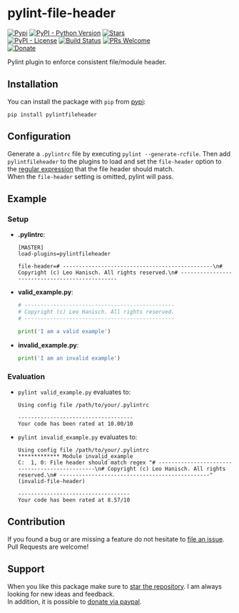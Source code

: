 # pylint-file-header

[![Pypi](https://img.shields.io/pypi/v/pylintfileheader.svg?style=flat-square)](https://pypi.python.org/pypi/pylintfileheader) [![PyPI - Python Version](https://img.shields.io/pypi/pyversions/pylintfileheader.svg?style=flat-square)](https://pypi.python.org/pypi/pylintfileheader) [![Stars](https://img.shields.io/github/stars/HaaLeo/pylint-file-header.svg?label=Stars&logo=github&style=flat-square)](https://github.com/HaaLeo/pylint-file-header/stargazers)  
[![PyPI - License](https://img.shields.io/pypi/l/pylintfileheader.svg?style=flat-square)](https://pypi.python.org/pypi/pylintfileheader) 
[![Build Status](https://img.shields.io/travis/HaaLeo/pylint-file-header/master.svg?style=flat-square)](https://travis-ci.org/HaaLeo/pylint-file-header) [![PRs Welcome](https://img.shields.io/badge/PRs-welcome-brightgreen.svg?style=flat-square)](http://makeapullrequest.com)  
[![Donate](https://img.shields.io/badge/-Donate-blue.svg?logo=paypal&style=flat-square)](https://www.paypal.me/LeoHanisch)

Pylint plugin to enforce consistent file/module header.

## Installation

You can install the package with `pip` from [pypi](https://pypi.org/project/pylintfileheader):

```
pip install pylintfileheader
```

## Configuration

Generate a `.pylintrc` file by executing `pylint --generate-rcfile`.
Then add `pylintfileheader` to the plugins to load and set the `file-header` option to the [regular expression](https://docs.python.org/3.7/library/re.html#regular-expression-syntax) that the file header should match.  
When the `file-header` setting is omitted, pylint will pass.

## Example

### Setup

* **.pylintrc**:  

  ```pylintrc
  [MASTER]
  load-plugins=pylintfileheader

  file-header=# -----------------------------------------------\n# Copyright (c) Leo Hanisch. All rights reserved.\n# -----------------------------------------------
  ```

* **valid_example.py**:  

  ```python
  # -----------------------------------------------
  # Copyright (c) Leo Hanisch. All rights reserved.
  # -----------------------------------------------
  
  print('I am a valid example')
  ```

* **invalid_example.py**:  

  ```python
  print('I am an invalid example')
  ```

### Evaluation

* `pylint valid_example.py` evaluates to:  
  ```
  Using config file /path/to/your/.pylintrc

  ------------------------------------
  Your code has been rated at 10.00/10
  ```

* `pylint invalid_example.py` evaluates to:  
  ```
  Using config file /path/to/your/.pylintrc
  ************* Module invalid_example
  C:  1, 0: File header should match regex "# -----------------------------------------------\n# Copyright (c) Leo Hanisch. All rights reserved.\n# -----------------------------------------------" (invalid-file-header)

  -----------------------------------
  Your code has been rated at 8.57/10
  ```

## Contribution

If you found a bug or are missing a feature do not hesitate to [file an issue](https://github.com/HaaLeo/pylint-file-header/issues/new/choose).  
Pull Requests are welcome!

## Support
When you like this package make sure to [star the repository](https://github.com/HaaLeo/pylint-file-header/stargazers). I am always looking for new ideas and feedback.  
In addition, it is possible to [donate via paypal](https://www.paypal.me/LeoHanisch).
